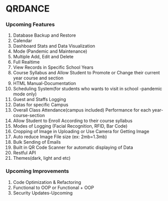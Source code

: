 # QRDANCE

### Upcoming Features

1.  Database Backup and Restore
2.  Calendar
3.  Dashboard Stats and Data Visualization
4.  Mode (Pandemic and Maintenance)
5.  Multiple Add, Edit and Delete
6.  Full Realtime
7.  View Records in Specific School Years
8.  Course Syllabus and Allow Student to Promote or Change their current year course and section
9.  HTML Manual-Documentation
10. Scheduling System(for students who wants to visit in school -pandemic mode only)
11. Guest and Staffs Logging
12. Datas for specific Campus
13. Overall Class Attendance(campus included) Performance for each year-course-section
14. Allow Student to Enroll According to their course syllabus
15. Modes of Logging (Facial Recognition, RFID, Bar Code)
16. Cropping of Image in Uploading or Use Camera for Getting Image
17. Auto reduce Image File size (ex: 2mb=1.3mb)
18. Bulk Sending of Emails
19. Built in QR Code Scanner for automatic displaying of Data
20. Restful API
21. Themes(dark, light and etc)

### Upcoming Improvements

1. Code Optimization & Refactoring
2. Functional to OOP or Functional + OOP
3. Security Updates-Upcoming
